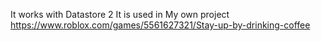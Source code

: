 It works with Datastore 2 
It is used in My own project 
https://www.roblox.com/games/5561627321/Stay-up-by-drinking-coffee

